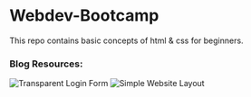 # Webdev-Bootcamp

This repo contains basic concepts of html & css for beginners.

### Blog Resources:
![Transparent Login Form](https://isha.hashnode.dev/create-transparent-login-form-with-html-and-css-only#ckquamzrp0375f7s15qx185ph)
![Simple Website Layout](https://isha.hashnode.dev/create-simple-website-layout-using-html-and-css-only)
